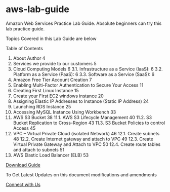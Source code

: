 # aws-lab-guide
Amazon Web Services Practice Lab Guide. Absolute beginners can try this lab practice guide.

Topics Covered in this Lab Guide are below

Table of Contents
1.	About Author	4
2.	Services we provide to our customers	5
3.	Cloud Computing Models	6
3.1.	Infrastructure as a Service (IaaS):	6
3.2.	Platform as a Service (PaaS):	6
3.3.	Software as a Service (SaaS):	6
4.	Amazon Free Tier Account Creation	7
5.	Enabling Multi-Factor Authentication to Secure Your Access	11
6.	Creating First Linux Instance	15
7.	Create your First EC2 windows instance	20
8.	Assigning Elastic IP Addresses to Instance (Static IP Address)	24
9.	Launching RDS Instance	25
10.	Accessing MySQL Instance Using Workbench	33
11.	AWS S3 Bucket	38
11.1.	AWS S3 Lifecycle Management	40
11.2.	S3 Bucket Replication to Cross-Region	43
11.3.	S3 Bucket Policies to control Access	45
12.	VPC – Virtual Private Cloud (isolated Network)	46
12.1.	Create subnets	48
12.2.	Create Internet gateway and attach to VPC	49
12.3.	Create Virtual Private Gateway and Attach to VPC	50
12.4.	Create route tables and attach to subnets	51
13.	AWS Elastic Load Balancer (ELB)	53


[Download Guide](https://github.com/techtutorials/aws-lab-guide/blob/aws/AWS%20Amazon%20Web%20Services%20lab%20practice%20guide%20by%20www.server-computer.com.pdf)

To Get Latest Updates on this document modifications and amendments 

[Connect with Us](https://feedburner.google.com/fb/a/mailverify?uri=ServerComputer)
